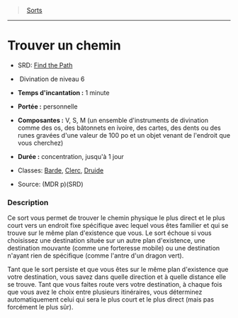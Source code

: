﻿---
!SpellHD
Level: 6
Type: Divination
CastingTime: 1 minute
Range: personnelle
Components: V, S, M (un ensemble d'instruments de divination comme des os, des bâtonnets en ivoire, des cartes, des dents ou des runes gravées d'une valeur de 100 po et un objet venant de l'endroit que vous cherchez)
Duration: concentration, jusqu'à 1 jour
Classes: '[Barde](hd_bard.md), [Clerc](hd_cleric.md), [Druide](hd_druid.md)'
Id: spells_hd.md#trouver-un-chemin
ParentLink: spells_hd.md#sorts
Name: Trouver un chemin
ParentName: Sorts
NameLevel: 1
AltName: '[Find the Path](srd_spells_find_the_path.md)'
Source: (MDR p)(SRD)
---
> [Sorts](hd_spells.md)

---

# Trouver un chemin

- SRD: [Find the Path](srd_spells_find_the_path.md)

-  Divination de niveau 6

- **Temps d'incantation :** 1 minute

- **Portée :** personnelle

- **Composantes :** V, S, M (un ensemble d'instruments de divination comme des os, des bâtonnets en ivoire, des cartes, des dents ou des runes gravées d'une valeur de 100 po et un objet venant de l'endroit que vous cherchez)

- **Durée :** concentration, jusqu'à 1 jour

- Classes: [Barde](hd_bard.md), [Clerc](hd_cleric.md), [Druide](hd_druid.md)

- Source: (MDR p)(SRD)

### Description

Ce sort vous permet de trouver le chemin physique le plus direct et le plus court vers un endroit fixe spécifique avec lequel vous êtes familier et qui se trouve sur le même plan d'existence que vous. Le sort échoue si vous choisissez une destination située sur un autre plan d'existence, une destination mouvante (comme une forteresse mobile) ou une destination n'ayant rien de spécifique (comme l'antre d'un dragon vert).

Tant que le sort persiste et que vous êtes sur le même plan d'existence que votre destination, vous savez dans quelle direction et à quelle distance elle se trouve. Tant que vous faites route vers votre destination, à chaque fois que vous avez le choix entre plusieurs itinéraires, vous déterminez automatiquement celui qui sera le plus court et le plus direct (mais pas forcément le plus sûr).

